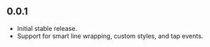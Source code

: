 ## 0.0.1

* Initial stable release.
* Support for smart line wrapping, custom styles, and tap events.